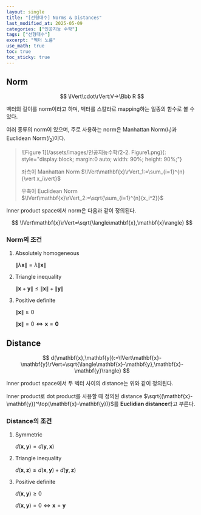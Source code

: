 ```yaml
---
layout: single
title: "[선형대수] Norms & Distances"
last_modified_at: 2025-05-09
categories: ["인공지능 수학"]
tags: ["선형대수"]
excerpt: "벡터 노름"
use_math: true
toc: true
toc_sticky: true
---
```


## Norm

$$
\lVert\cdot\rVert:V→\Bbb R
$$

벡터의 길이를 norm이라고 하며, 벡터를 스칼라로 mapping하는 일종의 함수로 볼 수 있다.

여러 종류의 norm이 있으며, 주로 사용하는 norm은 Manhattan Norm($l_1)$과 Euclidean Norm($l_2$)이다.

> ![Figure 1](/assets/images/인공지능수학/2-2. Figure1.png){: style="display:block; margin:0 auto; width: 90%; height: 90%;"}
>
> 좌측이 Manhattan Norm $\lVert\mathbf{x}\rVert_1:=\sum_{i=1}^{n}{\vert x_i\vert}$
>
> 우측이 Euclidean Norm $\lVert\mathbf{x}\rVert_2:=\sqrt{\sum_{i=1}^{n}{x_i^2}}$

Inner product space에서 norm은 다음과 같이 정의된다.

$$
\lVert\mathbf{x}\rVert=\sqrt{\langle\mathbf{x},\mathbf{x}\rangle}
$$

### Norm의 조건

1. Absolutely homogeneous

   $\lVert\lambda\mathbf{x}\rVert=\lambda\lVert\mathbf{x}\rVert$

2. Triangle inequality

   $\lVert\mathbf{x}+\mathbf{y}\rVert\leq\lVert\mathbf{x}\rVert+\lVert\mathbf{y}\rVert$

3. Positive definite

   $\lVert\mathbf{x}\rVert\geq0$

   $\lVert\mathbf{x}\rVert=0\iff\mathbf{x}=\mathbf{0}$

## Distance

$$
d(\mathbf{x},\mathbf{y}):=\lVert\mathbf{x}-\mathbf{y}\rVert=\sqrt{\langle\mathbf{x}-\mathbf{y},\mathbf{x}-\mathbf{y}\rangle}
$$

Inner product space에서 두 벡터 사이의 distance는 위와 같이 정의된다.

Inner product로 dot product를 사용할 때 정의된 distance $\sqrt{(\mathbf{x}-\mathbf{y})^\top(\mathbf{x}-\mathbf{y})}$를 **Euclidian distance**라고 부른다.

### Distance의 조건

1. Symmetric

   $d(\mathbf{x},\mathbf{y})=d(\mathbf{y},\mathbf{x})$

2. Triangle inequality

   $d(\mathbf{x},\mathbf{z})\leq d(\mathbf{x},\mathbf{y})+d(\mathbf{y},\mathbf{z})$

3. Positive definite

   $d(\mathbf{x},\mathbf{y})\geq0$

   $d(\mathbf{x},\mathbf{y})=0\iff \mathbf{x}=\mathbf{y}$
